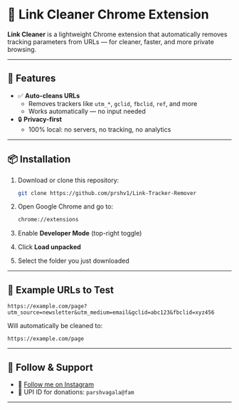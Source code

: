 # 🔗 Link Cleaner Chrome Extension

**Link Cleaner** is a lightweight Chrome extension that automatically removes tracking parameters from URLs — for cleaner, faster, and more private browsing.

---

## 🚀 Features

- ✅ **Auto-cleans URLs**
  - Removes trackers like `utm_*`, `gclid`, `fbclid`, `ref`, and more
  - Works automatically — no input needed
- 🔒 **Privacy-first**
  - 100% local: no servers, no tracking, no analytics

---

## 📦 Installation

1. Download or clone this repository:
   ```bash
   git clone https://github.com/prshv1/Link-Tracker-Remover
2. Open Google Chrome and go to:
     ```bash
    chrome://extensions
3. Enable **Developer Mode** (top-right toggle)

4. Click **Load unpacked**

5. Select the folder you just downloaded

---

## 🧪 Example URLs to Test

```
https://example.com/page?utm_source=newsletter&utm_medium=email&gclid=abc123&fbclid=xyz456
```

Will automatically be cleaned to:

```
https://example.com/page
```

---

## 📱 Follow & Support

- 📸 [Follow me on Instagram](https://instagram.com/prshv.2)
- 💸 UPI ID for donations: `parshvagala@fam`

---
